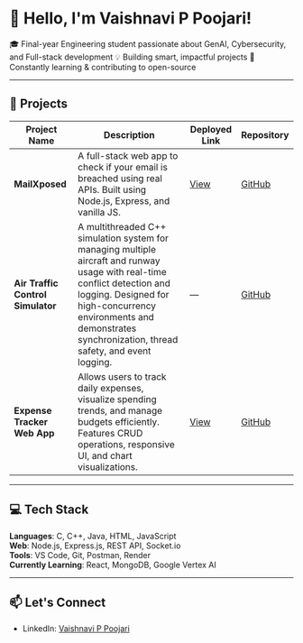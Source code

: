 # 👋 Hello, I'm Vaishnavi P Poojari!

🎓 Final-year Engineering student passionate about GenAI, Cybersecurity, and Full-stack development
💡 Building smart, impactful projects
🚀 Constantly learning & contributing to open-source

---

## 📁 Projects

| Project Name | Description | Deployed Link | Repository |
| ------------ | ----------- | ------------- | ---------- |
| **MailXposed** | A full-stack web app to check if your email is breached using real APIs. Built using Node.js, Express, and vanilla JS. | [View](https://mailxposed.onrender.com) | [GitHub](https://github.com/Vaishnaviii-23/MailXposed) |
| **Air Traffic Control Simulator** | A multithreaded C++ simulation system for managing multiple aircraft and runway usage with real-time conflict detection and logging. Designed for high-concurrency environments and demonstrates synchronization, thread safety, and event logging. | — | [GitHub](https://github.com/Vaishnaviii-23/AirTrafficSimulator) |
| **Expense Tracker Web App** |  Allows users to track daily expenses, visualize spending trends, and manage budgets efficiently. Features CRUD operations, responsive UI, and chart visualizations. | [View](https://vaishnaviiii-23.github.io/Expense-Tracker/) | [GitHub](https://github.com/Vaishnaviii-23/ExpenseTracker) |

---

## 💻 Tech Stack

**Languages**: C, C++, Java, HTML, JavaScript  
**Web**: Node.js, Express.js, REST API, Socket.io  
**Tools**: VS Code, Git, Postman, Render  
**Currently Learning**: React, MongoDB, Google Vertex AI  

---

## 📫 Let's Connect

- LinkedIn: [Vaishnavi P Poojari](https://www.linkedin.com/in/vaishnavi-p-poojari)
